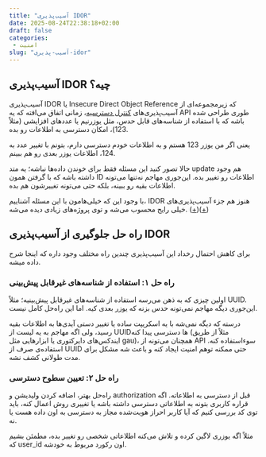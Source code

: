```yaml
---
title: "آسیب‌پذیری IDOR"
date: 2025-08-24T22:38:18+02:00
draft: false
categories:
 - امنیت
slug: "آسیب-پذیری-idor"
---
```

## آسیب‌پذیری IDOR چیه؟

آسیب‌پذیری IDOR یا Insecure Direct Object Reference که زیرمجموعه‌ای از آسیب‌پذیری‌های [کنترل دسترسیه](https://fa.wikipedia.org/wiki/%DA%A9%D9%86%D8%AA%D8%B1%D9%84_%D8%AF%D8%B3%D8%AA%D8%B1%D8%B3%DB%8C)، زمانی اتفاق می‌افته که یه API طوری طراحی شده باشه که با استفاده از شناسه‌های قابل حدس، مثل یوزرنیم یا عددهای افزایشی (مثلاً 123)، امکان دسترسی به اطلاعات رو بده.

یعنی اگر من یوزر 123 هستم و به اطلاعات خودم دسترسی دارم، بتونم با تغییر عدد به 124، اطلاعات یوزر بعدی رو هم ببینم.

حالا تصور کنید این مسئله فقط برای خوندن داده‌ها نباشه؛ یه متد update هم وجود داشته باشه که با گرفتن همون ID اطلاعات رو تغییر بده. این‌جوری مهاجم نه‌تنها می‌تونه اطلاعات بقیه رو ببینه، بلکه حتی می‌تونه تغییرشون هم بده.

با وجود این که خیلی‌هامون با این مسئله آشناییم، IDOR هنوز هم جزء آسیب‌پذیری‌های خیلی رایج محسوب می‌شه و توی پروژه‌های زیادی دیده می‌شه. ([+](https://www.hackerone.com/blog/rise-idor))([+](https://bigid.com/blog/idor-vulnerability/))

## راه حل جلوگیری از آسیب‌پذیری IDOR

برای کاهش احتمال رخداد این آسیب‌پذیری چندین راه مختلف وجود داره که اینجا شرح داده میشه.

### راه حل ۱: استفاده از شناسه‌های غیرقابل پیش‌بینی

اولین چیزی که به ذهن می‌رسه استفاده از شناسه‌های غیرقابل پیش‌بینیه؛ مثلاً UUID. این‌جوری دیگه مهاجم نمی‌تونه حدس بزنه که یوزر بعدی کیه. اما این راه‌حل کامل نیست.

درسته که دیگه نمی‌شه با یه اسکریپت ساده یا تغییر دستی آیدی‌ها به اطلاعات بقیه رسید، ولی اگه مهاجم به یه لیست از UUIDها دسترسی پیدا کنه (مثلاً از طریق ایندکس‌های دایرکتوری یا ابزارهایی مثل gau)، همچنان می‌تونه از API سوءاستفاده کنه. استفاده‌ی صرف از UUID حتی ممکنه توهم امنیت ایجاد کنه و باعث شه مشکل برای مدت طولانی کشف نشه.

### راه حل ۲: تعیین سطوح دسترسی

راه‌حل بهتر، اضافه کردن ولیدیشن و authorization قبل از دسترسی به اطلاعاته. اگه قراره کاربری بتونه به اطلاعاتی دسترسی داشته باشه یا تغییری روش اعمال کنه، باید توی کد بررسی کنیم که آیا کاربر احراز هویت‌شده مجاز به دسترسی به اون داده هست یا نه.

مثلاً اگه یوزری لاگین کرده و تلاش می‌کنه اطلاعاتی شخصی رو تغییر بده، مطمئن بشیم که user_id اون رکورد مربوط به خودشه.